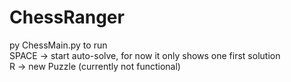 # ChessRanger  

py ChessMain.py to run  
SPACE -> start auto-solve, for now it only shows one first solution  
R -> new Puzzle (currently not functional)  
